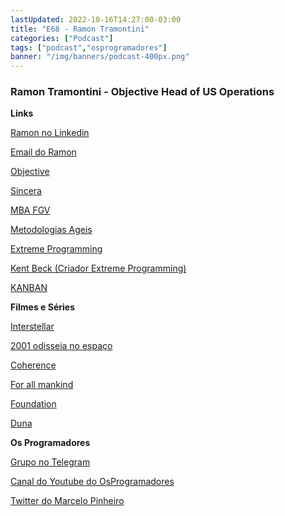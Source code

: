 ```yaml
---
lastUpdated: 2022-10-16T14:27:00-03:00
title: "E68 - Ramon Tramontini"
categories: ["Podcast"]
tags: ["podcast","osprogramadores"]
banner: "/img/banners/podcast-400px.png"
---
```


### Ramon Tramontini - Objective Head of US Operations

<SpotifyEmbed episode="33RmBLUolupjRx1oqkOBCq"></SpotifyEmbed>

**Links**

[Ramon no Linkedin](https://www.linkedin.com/in/ramontramontini/)

[Email do Ramon](mailto:ramon@objective.com.br)

[Objective](https://www.objective.com.br/)

[Sincera](https://sinccera.com/)

[MBA FGV](https://educacao-executiva.fgv.br/)

[Metodologias Ageis](https://pt.wikipedia.org/wiki/Manifesto_%C3%81gil)

[Extreme Programming](https://en.wikipedia.org/wiki/Extreme_programming)

[Kent Beck (Criador Extreme Programming)](https://en.wikipedia.org/wiki/Kent_Beck)

[KANBAN](https://en.wikipedia.org/wiki/Kanban_(development))

**Filmes e Séries**

[Interstellar](https://en.wikipedia.org/wiki/Interstellar_(film))

[2001 odisseia no espaço](https://en.wikipedia.org/wiki/2001:_A_Space_Odyssey_(film))

[Coherence](https://en.wikipedia.org/wiki/Coherence_(film))

[For all mankind](https://en.wikipedia.org/wiki/For_All_Mankind_(TV_series))

[Foundation](https://en.wikipedia.org/wiki/Foundation_(TV_series))

[Duna](https://en.wikipedia.org/wiki/Dune_(novel))


**Os Programadores**

[Grupo no Telegram](https://t.me/osprogramadores)

[Canal do Youtube do OsProgramadores](https://www.youtube.com/channel/UCt_YNYGl6K5yNXlXEQDdwWg?view_as=subscriber)

[Twitter do Marcelo Pinheiro](https://twitter.com/mpinheir)

